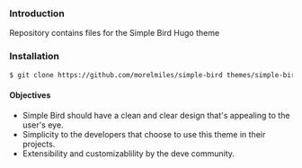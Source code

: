 ### Introduction

Repository contains files for the Simple Bird Hugo theme

### Installation

```sh
$ git clone https://github.com/morelmiles/simple-bird themes/simple-bird
```
#### Objectives
- Simple Bird should have a clean and clear design that's appealing to the user's eye.
- Simplicity to the developers that choose to use this theme in their projects.
- Extensibility and customizablility by the deve community.